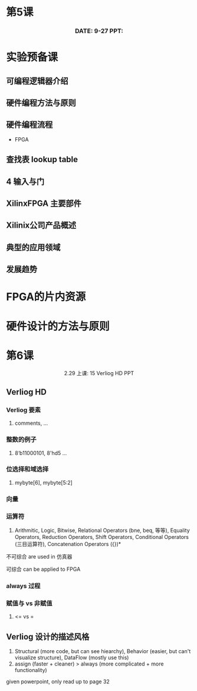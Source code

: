 # 第5课

<center> <h3>DATE: 9-27 PPT: </h3></center>

# 实验预备课

## 可编程逻辑器介绍
## 硬件编程方法与原则
## 硬件编程流程
- FPGA

## 查找表 lookup table 
## 4 输入与门


## XilinxFPGA 主要部件
## Xilinix公司产品概述
## 典型的应用领域
## 发展趋势

# FPGA的片内资源



# 硬件设计的方法与原则

# 第6课

<center> 2.29 上课: 15 Verliog HD PPT </center>

## Verliog HD

### Verliog 要素

1. comments, ... 

### 整数的例子 

1. 8‘b11000101, 8'hd5 ...

### 位选择和域选择

1. mybyte[6], mybyte[5:2]

### 向量



### 运算符 

1. Arithmitic, Logic, Bitwise, Relational Operators (bne, beq, 等等), Equality Operators, Reduction Operators, Shift Operators, Conditional Operators (三目运算符), Concatenation Operators ({})*

不可综合 are used in 仿真器

可综合 can be applied to FPGA

### always 过程

### 赋值与 vs 非赋值

1. <= vs =

## Verliog 设计的描述风格

1. Structural (more code, but can see hiearchy), Behavior (easier, but can't visualize structure), DataFlow (mostly use this)
2. assign (faster + cleaner) > always (more complicated + more functionality)

given powerpoint, only read up to page 32

